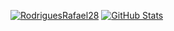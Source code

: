 [![RodriguesRafael28](https://github-readme-stats.vercel.app/api?username=RodriguesRafael28&show_icons=true)](https://github.com/RodriguesRafael28)
[![GitHub Stats](https://github-readme-stats.vercel.app/api?username=SEU_NOME_DE_USUARIO&show_icons=true&theme=radical)](https://github.com/SEU_NOME_DE_USUARIO)
